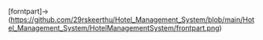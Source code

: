 [forntpart]->(https://github.com/29rskeerthu/Hotel_Management_System/blob/main/Hotel_Management_System/HotelManagementSystem/frontpart.png)
